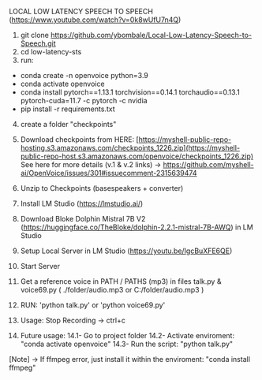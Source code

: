 LOCAL LOW LATENCY SPEECH TO SPEECH (https://www.youtube.com/watch?v=0k8wUfU7n4Q)

1. git clone https://github.com/ybombale/Local-Low-Latency-Speech-to-Speech.git
2. cd low-latency-sts
3. run:
- conda create -n openvoice python=3.9
- conda activate openvoice
- conda install pytorch==1.13.1 torchvision==0.14.1 torchaudio==0.13.1 pytorch-cuda=11.7 -c pytorch -c nvidia
- pip install -r requirements.txt
4. create a folder "checkpoints"
5. Download checkpoints from HERE: [https://myshell-public-repo-hosting.s3.amazonaws.com/checkpoints_1226.zip](https://myshell-public-repo-host.s3.amazonaws.com/openvoice/checkpoints_1226.zip)
     See here for more details (v.1 & v.2 links) → https://github.com/myshell-ai/OpenVoice/issues/301#issuecomment-2315639474
6. Unzip to Checkpoints (basespeakers + converter)
7. Install LM Studio (https://lmstudio.ai/)
8. Download Bloke Dolphin Mistral 7B V2 (https://huggingface.co/TheBloke/dolphin-2.2.1-mistral-7B-AWQ) in LM Studio
9. Setup Local Server in LM Studio (https://youtu.be/IgcBuXFE6QE)
10. Start Server
11. Get a reference voice in PATH / PATHS (mp3) in files talk.py & voice69.py ( ./folder/audio.mp3 or C:/folder/audio.mp3 )

12. RUN: 'python talk.py' or 'python voice69.py'
13. Usage: Stop Recording → ctrl+c
14. Future usage:
     14.1- Go to project folder
     14.2- Activate enviroment: "conda activate openvoice"
     14.3- Run the script: "python talk.py"

[Note] → If ffmpeg error, just install it within the enviroment: "conda install ffmpeg"
